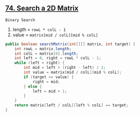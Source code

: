 [74. Search a 2D Matrix](https://leetcode.com/problems/search-a-2d-matrix/)
---

`Binary Search`

1. length = `rowL * colL - 1`
2. value = `matrix[mid / colL][mid % colL]`

```java
public boolean searchMatrix(int[][] matrix, int target) {
    int rowL = matrix.length;
    int colL = matrix[0].length;
    int left = 0, right = rowL * colL - 1;
    while (left < right) {
        int mid = left + (right - left) / 2;
        int value = matrix[mid / colL][mid % colL];
        if (target <= value) {
            right = mid;
        } else {
            left = mid + 1;
        }
    }
    return matrix[left / colL][left % colL] == target;        
}
```
